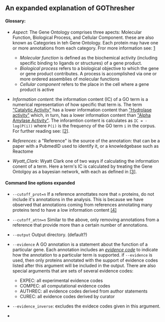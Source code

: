 ## An expanded explanation of GOThresher

#### Glossary:
+ _Aspect_: The Gene Ontology comprises three apects: Molecular Function, Biological Process, and Cellular Component. these are also known as Categories in teh Gene Ontology. Each protein may have one or more annotations from each category. Fror more information see: [1](https://www.ncbi.nlm.nih.gov/pmc/articles/PMC3037419/)
    + _Molecular function_ is defined as the biochemical activity (including specific binding to ligands or structures) of a gene product. 
    + _Biological process_ refers to a biological objective to which the gene or gene product contributes. A process is accomplished via one or more ordered assemblies of molecular functions
    + _Cellular component_ refers to the place in the cell where a gene product is active


+ _Information content_: the information content (IC) of a GO term is a numerical representation of how specific that term is. The term ["Catalytic Activity"](https://www.ebi.ac.uk/QuickGO/term/GO:0003824) has a lower information content than ["Hydrolase activity"](https://www.ebi.ac.uk/QuickGO/term/GO:0016787) which, in turn, has a lower information content than ["Alpha Amylase Activity"](https://www.ebi.ac.uk/QuickGO/term/GO:0004556). The inforamtion content is calculates as `IC = -log(P(i))` where `P(i)` is the frequency of the GO term `i` in the corpus. For further reading see: [[2]](https://journals.plos.org/ploscompbiol/article?id=10.1371/journal.pcbi.1000443).
+ _References_: a "Reference" is the source of the annotation: that can be a paper with a PubmedID used to identify it, or a knowledgebase such as Reactome
+ _Wyatt_Clark_: Wyatt Clark one of two ways if calculating the information conent of a term. Here a term's IC is calculated by treating the Gene Ontolgoy as a bayesian network, with each  as defined in [[3]]().

#### Command line options expanded 

+ `--cutoff_prot=n`
If a reference annottates nore that `n` proteins, do not include it's annotations in the analysis. This is because we have observed that annotations coming from references annotating many proteins tend to have a low information content [[4]](https://journals.plos.org/ploscompbiol/article/authors?id=10.1371/journal.pcbi.1003063)

+ `--cutoff_attn=n`
Similar to the above, only removing annotations from a reference that provide more than a certain number of annotations.

+ `--output`
Output directory. (default?)

+ `--evidence`
A GO annotation is a statement about the function of a particular gene. Each annotation includes an [_evidence code_](http://geneontology.org/docs/guide-go-evidence-codes/) to indicate how the annotation to a particular term is supported. if `--evidence` is used, then only proteins annotated with the support of evidence codes listed after this argument will be included in the output. There are also special arguments that are sets of several evidence codes:

    + EXPEC: all experimental evidence codes
    + COMPEC: all computational evidence codes
    + AUTHREC: all evidence codes derived from author statements
    + CUREC: all evidence codes derived by curator

+ `--evidence_inverse`: excludes the evidece codes given in this argument.
+ 



